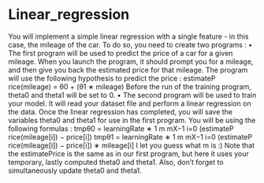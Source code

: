 # Linear_regression

You will implement a simple linear regression with a single feature - in this case, the
mileage of the car.
To do so, you need to create two programs :
• The first program will be used to predict the price of a car for a given mileage.
When you launch the program, it should prompt you for a mileage, and then give
you back the estimated price for that mileage. The program will use the following
hypothesis to predict the price :
estimateP rice(mileage) = θ0 + (θ1 ∗ mileage)
Before the run of the training program, theta0 and theta1 will be set to 0.
• The second program will be used to train your model. It will read your dataset
file and perform a linear regression on the data.
Once the linear regression has completed, you will save the variables theta0 and
theta1 for use in the first program.
You will be using the following formulas :
tmpθ0 = learningRate ∗
1
m
mX−1
i=0
(estimateP rice(mileage[i]) − price[i])
tmpθ1 = learningRate ∗
1
m
mX−1
i=0
(estimateP rice(mileage[i]) − price[i]) ∗ mileage[i]
I let you guess what m is :)
Note that the estimatePrice is the same as in our first program, but here it uses
your temporary, lastly computed theta0 and theta1.
Also, don’t forget to simultaneously update theta0 and theta1.
